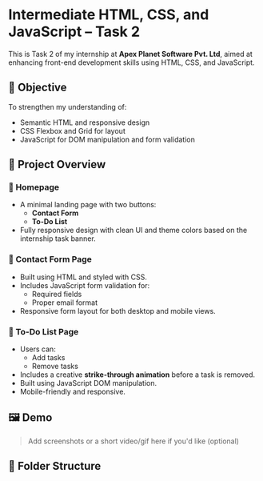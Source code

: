 # Intermediate HTML, CSS, and JavaScript – Task 2

This is Task 2 of my internship at **Apex Planet Software Pvt. Ltd**, aimed at enhancing front-end development skills using HTML, CSS, and JavaScript.

## 🚀 Objective
To strengthen my understanding of:
- Semantic HTML and responsive design
- CSS Flexbox and Grid for layout
- JavaScript for DOM manipulation and form validation

## 🧩 Project Overview

### 🔹 Homepage
- A minimal landing page with two buttons:
  - **Contact Form**
  - **To-Do List**
- Fully responsive design with clean UI and theme colors based on the internship task banner.

### 🔹 Contact Form Page
- Built using HTML and styled with CSS.
- Includes JavaScript form validation for:
  - Required fields
  - Proper email format
- Responsive form layout for both desktop and mobile views.

### 🔹 To-Do List Page
- Users can:
  - Add tasks
  - Remove tasks
- Includes a creative **strike-through animation** before a task is removed.
- Built using JavaScript DOM manipulation.
- Mobile-friendly and responsive.

## 🖼️ Demo
> Add screenshots or a short video/gif here if you'd like (optional)

## 📁 Folder Structure
